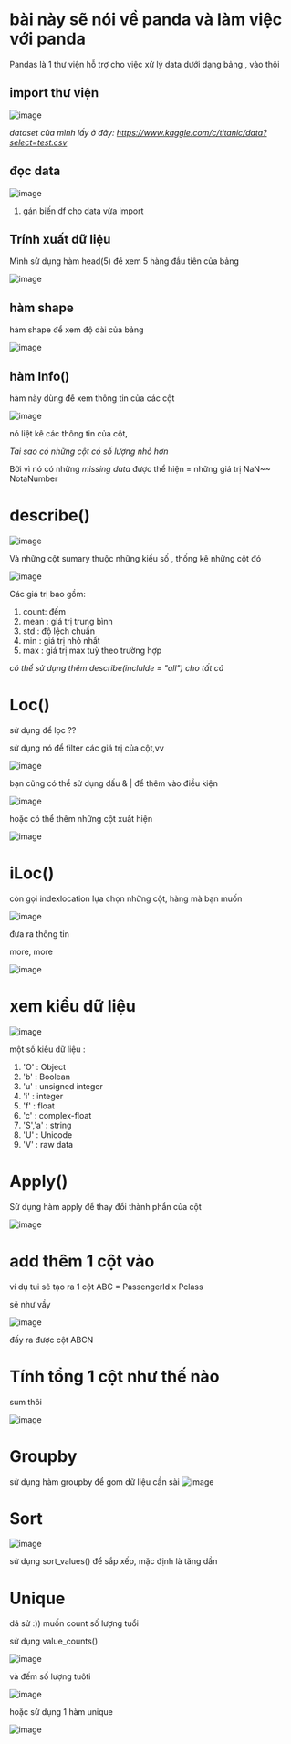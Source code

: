 # bài này sẽ nói về panda và làm việc với panda
Pandas là 1 thư viện hỗ trợ cho việc xử lý data dưới dạng bảng , vào thôi

## import thư viện
![image](https://user-images.githubusercontent.com/65381453/129439329-e01cba9d-b35e-46c6-b4c1-9f3e8fe4377e.png)

*dataset của mình lấy ở đây: https://www.kaggle.com/c/titanic/data?select=test.csv*
## đọc data

![image](https://user-images.githubusercontent.com/65381453/129439385-abca596e-7600-4d20-a673-cdf05a7a2d52.png)

1. gán biến df cho data vừa import

## Trính xuất dữ liệu

Mình sử dụng hàm head(5) để xem 5 hàng đầu tiên của bảng

![image](https://user-images.githubusercontent.com/65381453/129439415-b3df7e8c-a893-4ac8-8475-eae8d3fa632a.png)

## hàm shape 
hàm shape để xem độ dài của bảng

![image](https://user-images.githubusercontent.com/65381453/129439574-2be00d05-02f6-4678-a00b-ec42bbfb04d3.png)
## hàm Info()
hàm này dùng để xem thông tin của các cột

![image](https://user-images.githubusercontent.com/65381453/129439669-6274cdd1-a309-4748-a603-c2f00f7e4531.png)

nó liệt kê các thông tin của cột, 

*Tại sao có những cột có số lượng nhỏ hơn*

Bởi vì nó có những *missing data* được thể hiện = những giá trị NaN~~ NotaNumber
# describe()


![image](https://user-images.githubusercontent.com/65381453/129441309-a51ec335-8161-49b0-b9d0-48141152c38e.png)

Và những cột sumary thuộc những kiểu số , thống kê những cột đó

![image](https://user-images.githubusercontent.com/65381453/129441420-d8c8ccb5-7eaa-4d66-9f11-19012a86b60d.png)

Các giá trị bao gồm:
1. count: đếm
2. mean : giá trị trung bình
3. std : độ lệch chuẩn
4. min : giá trị nhỏ nhất
5. max : giá trị max tuỳ theo trường hợp

*có thể sử dụng thêm describe(inclulde = "all") cho tất cả*
# Loc()
sử dụng để lọc ??

sử dụng nó để filter các giá trị của cột,vv

![image](https://user-images.githubusercontent.com/65381453/129447245-f1829c31-ff55-49a2-ab35-4038ea42db5d.png)

bạn cũng có thể sử dụng dấu & | để thêm vào điều kiện

![image](https://user-images.githubusercontent.com/65381453/129447463-c231f9d6-89eb-4f50-807d-737b12d7cebe.png)

hoặc có thể thêm những cột xuất hiện

![image](https://user-images.githubusercontent.com/65381453/129447624-ea22a2d1-a44e-4063-a8bc-b2cbdb849312.png)
# iLoc()
còn gọi indexlocation lựa chọn những cột, hàng mà bạn muốn

![image](https://user-images.githubusercontent.com/65381453/129447900-7ef85c7c-d4a3-4f22-a83a-e3f5287887b8.png)

đưa ra thông tin

more, more

![image](https://user-images.githubusercontent.com/65381453/129448192-316f77f0-7e92-4dad-bdcb-1cab8c7c9a88.png)
# xem kiểu dữ liệu
![image](https://user-images.githubusercontent.com/65381453/129451611-f77b70a7-f717-434e-807f-315ff8a95c8e.png)

một số kiểu dữ liệu :
1. 'O' : Object
2. 'b' : Boolean
3. 'u' : unsigned integer
4. 'i' : integer
5. 'f' : float
6. 'c' : complex-float
7. 'S','a' : string
8. 'U' : Unicode
9. 'V' : raw data

# Apply()

Sử dụng hàm apply để thay đổi thành phần của cột

![image](https://user-images.githubusercontent.com/65381453/129452323-0d6832c8-2bc3-4344-bb01-c77ac280093a.png)

# add thêm 1 cột vào

ví dụ tui sẽ tạo ra 1 cột ABC = PassengerId x Pclass       

sẽ như vầy

![image](https://user-images.githubusercontent.com/65381453/129452730-143d73fc-50c4-4e41-bd8b-9e22db04ae55.png)

đấy ra được cột ABCN
# Tính tổng 1 cột như thế nào
sum thôi

![image](https://user-images.githubusercontent.com/65381453/129452820-51bd67ea-a944-41cf-a029-27778b31ac43.png)
# Groupby
sử dụng hàm groupby để gom dữ liệu cần sài
![image](https://user-images.githubusercontent.com/65381453/129452911-f0730dc5-dbd2-40c5-8d60-ef570f79d57e.png)
# Sort
![image](https://user-images.githubusercontent.com/65381453/129452997-b9435313-f500-4257-9c01-a810ccfec5ad.png)

sử dụng sort_values() để sắp xếp, mặc định là tăng dần
# Unique
dã sử :)) muốn count số lượng tuổi 

sử dụng value_counts()

![image](https://user-images.githubusercontent.com/65381453/129453264-bbe65c7b-8835-4e63-80ed-ce9c8c8718d0.png)

và đếm số lượng tuôti

![image](https://user-images.githubusercontent.com/65381453/129453276-887e70c0-058a-4bd9-a5cc-bf1aad88664e.png)

hoặc sử dụng 1 hàm unique

![image](https://user-images.githubusercontent.com/65381453/129453371-a4a68110-20c7-45e7-9e0a-076f9a832680.png)

